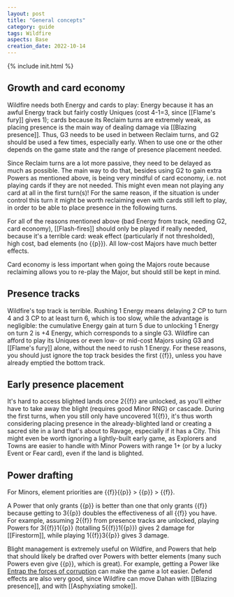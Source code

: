 ```yaml
---
layout: post
title: "General concepts"
category: guide
tags: Wildfire
aspects: Base
creation_date: 2022-10-14
---
```

{% include init.html %}

## Growth and card economy

Wildfire needs both Energy and cards to play: Energy because it has an awful Energy track but fairly costly Uniques (cost 4-1=3, since [[Flame's fury]] gives 1); cards because its Reclaim turns are extremely weak, as placing presence is the main way of dealing damage via [[Blazing presence]]. Thus, G3 needs to be used in between Reclaim turns, and G2 should be used a few times, especially early. When to use one or the other depends on the game state and the range of presence placement needed.

Since Reclaim turns are a lot more passive, they need to be delayed as much as possible. The main way to do that, besides using G2 to gain extra Powers as mentioned above, is being very mindful of card economy, i.e. not playing cards if they are not needed. This might even mean not playing any card at all in the first turn(s)! For the same reason, if the situation is under control this turn it might be worth reclaiming even with cards still left to play, in order to be able to place presence in the following turns.

For all of the reasons mentioned above (bad Energy from track, needing G2, card economy), [[Flash-fires]] should only be played if really needed, because it's a terrible card: weak effect (particularly if not thresholded), high cost, bad elements (no {{p}}). All low-cost Majors have much better effects. 

Card economy is less important when going the Majors route because reclaiming allows you to re-play the Major, but should still be kept in mind.

## Presence tracks

Wildfire's top track is terrible. Rushing 1 Energy means delaying 2 CP to turn 4 and 3 CP to at least turn 6, which is too slow, 
while the advantage is negligible: the cumulative Energy gain at turn 5 due to unlocking 1 Energy on turn 2 is +4 Energy, 
which corresponds to a single G3. Wildfire can afford to play its Uniques or even low- or mid-cost Majors using G3 and [[Flame's fury]] alone, without the need to rush 1 Energy. For these reasons, you should just ignore the top track besides the first {{f}}, unless you have already emptied the bottom track.

## Early presence placement

It's hard to access blighted lands once 2{{f}} are unlocked, as you'll either have to take away the blight (requires good Minor RNG) or cascade. During the first turns, when you still only have uncovered 1{{f}}, it's thus worth considering placing presence in the already-blighted land or creating a sacred site in a land that's about to Ravage, especially if it has a City. This might even be worth ignoring a lightly-built early game, as Explorers and Towns are easier to handle with Minor Powers with range 1+ (or by a lucky Event or Fear card), even if the land is blighted.

## Power drafting 

For Minors, element priorities are {{f}}{{p}} > {{p}} > {{f}}. 

A Power that only grants {{p}} is better than one that only grants {{f}} because getting to 3{{p}} doubles the effectiveness of 
all {{f}} you have. For example, assuming 2{{f}} from presence tracks are unlocked, playing Powers for 3{{f}}1{{p}} (totalling 5{{f}}1{{p}}) gives 2 damage for [[Firestorm]], while playing 1{{f}}3{{p}} gives 3 damage.

Blight management is extremely useful on Wildfire, and Powers that help that should likely be drafted over Powers with better elements (many such Powers even give {{p}}, which is great). For example, getting a Power like [Entrap the forces of corruption](https://sick.oberien.de/?query=Entrap) can make the game a lot easier. Defend effects are also very good, since Wildfire can move Dahan with [[Blazing presence]], and with [[Asphyxiating smoke]].

